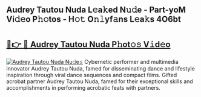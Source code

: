 ## Audrey Tautou Nuda L𝚎a𝚔ed N𝚞𝚍e - Part-yoM Vi𝚍𝚎o P𝚑𝚘tos - H𝚘𝚝 O𝚗𝚕yf𝚊ns L𝚎a𝚔s 4O6bt

# <h2><a href="http://kf8g07.oniu.top/?m=Audrey+Tautou+Nuda">🔗👉 🔴 Audrey Tautou Nuda P𝚑ot𝚘𝚜 V𝚒d𝚎o</a></h2>

[![Audrey Tautou Nuda Nu𝚍e𝚜](https://i.imgur.com/0qMVB7G.gif)](http://kf8g07.oniu.top/?m=Audrey+Tautou+Nuda)
Cybernetic performer and multimedia innovator Audrey Tautou Nuda, famed for disseminating dance and lifestyle inspiration through viral dance sequences and compact films. Gifted acrobat partner Audrey Tautou Nuda, famed for their exceptional skills and accomplishments in performing acrobatic feats with partners.  
